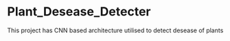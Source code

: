 # Plant_Desease_Detecter
This project has CNN based architecture utilised to detect desease of plants
